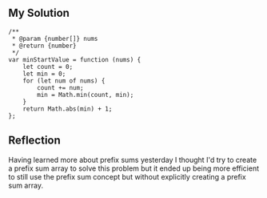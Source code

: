## My Solution

```
/**
 * @param {number[]} nums
 * @return {number}
 */
var minStartValue = function (nums) {
    let count = 0;
    let min = 0;
    for (let num of nums) {
        count += num;
        min = Math.min(count, min);
    }
    return Math.abs(min) + 1;
};
```

## Reflection

Having learned more about prefix sums yesterday I thought I'd try to create a prefix sum array to solve this problem but it ended up being more efficient to still use the prefix sum concept but without explicitly creating a prefix sum array.
